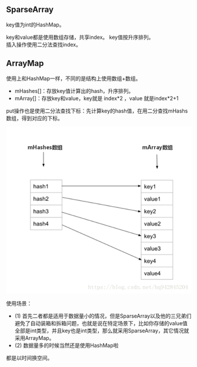 ## SparseArray

key值为int的HashMap。  

key和value都是使用数组存储，共享index。
key值按升序排列。  
插入操作使用二分法查找index。

## ArrayMap
使用上和HashMap一样，不同的是结构上使用数组+数组。

- mHashes[]：存放key值计算出的hash，升序排列。
- mArray[]：存放key和value，key就是 index\*2 ，value 就是index\*2+1  

put操作也是使用二分法查找下标：先计算key的hash值，在用二分查找mHashs数组，得到对应的下标。

![](./img/arraymap.png)

使用场景：

- (1) 首先二者都是适用于数据量小的情况，但是SparseArray以及他的三兄弟们避免了自动装箱和拆箱问题，也就是说在特定场景下，比如你存储的value值全部是int类型，并且key也是int类型，那么就采用SparseArray，其它情况就采用ArrayMap。
- (2) 数据量多的时候当然还是使用HashMap啦

都是以时间换空间。
